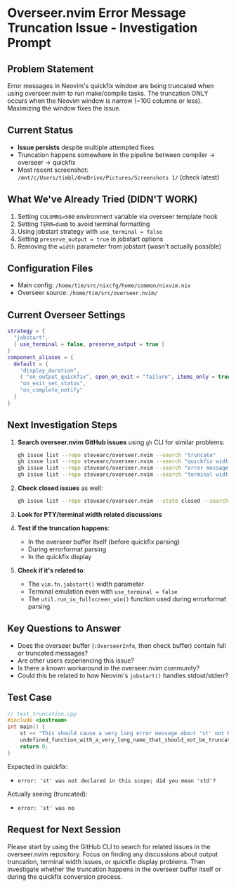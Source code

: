 # Overseer.nvim Error Message Truncation Issue - Investigation Prompt

## Problem Statement
Error messages in Neovim's quickfix window are being truncated when using overseer.nvim to run make/compile tasks. The truncation ONLY occurs when the Neovim window is narrow (~100 columns or less). Maximizing the window fixes the issue.

## Current Status
- **Issue persists** despite multiple attempted fixes
- Truncation happens somewhere in the pipeline between compiler → overseer → quickfix
- Most recent screenshot: `/mnt/c/Users/timbl/OneDrive/Pictures/Screenshots 1/` (check latest)

## What We've Already Tried (DIDN'T WORK)
1. Setting `COLUMNS=500` environment variable via overseer template hook
2. Setting `TERM=dumb` to avoid terminal formatting
3. Using jobstart strategy with `use_terminal = false`
4. Setting `preserve_output = true` in jobstart options
5. Removing the `width` parameter from jobstart (wasn't actually possible)

## Configuration Files
- Main config: `/home/tim/src/nixcfg/home/common/nixvim.nix`
- Overseer source: `/home/tim/src/overseer.nvim/`

## Current Overseer Settings
```lua
strategy = { 
  "jobstart",
  { use_terminal = false, preserve_output = true }
}
component_aliases = {
  default = {
    "display_duration",
    { "on_output_quickfix", open_on_exit = "failure", items_only = true, tail = false },
    "on_exit_set_status",
    "on_complete_notify"
  }
}
```

## Next Investigation Steps
1. **Search overseer.nvim GitHub issues** using `gh` CLI for similar problems:
   ```bash
   gh issue list --repo stevearc/overseer.nvim --search "truncate"
   gh issue list --repo stevearc/overseer.nvim --search "quickfix width"
   gh issue list --repo stevearc/overseer.nvim --search "error message cut"
   gh issue list --repo stevearc/overseer.nvim --search "terminal width"
   ```

2. **Check closed issues** as well:
   ```bash
   gh issue list --repo stevearc/overseer.nvim --state closed --search "truncate"
   ```

3. **Look for PTY/terminal width related discussions**

4. **Test if the truncation happens**:
   - In the overseer buffer itself (before quickfix parsing)
   - During errorformat parsing
   - In the quickfix display

5. **Check if it's related to**:
   - The `vim.fn.jobstart()` width parameter
   - Terminal emulation even with `use_terminal = false`
   - The `util.run_in_fullscreen_win()` function used during errorformat parsing

## Key Questions to Answer
- Does the overseer buffer (`:OverseerInfo`, then check buffer) contain full or truncated messages?
- Are other users experiencing this issue?
- Is there a known workaround in the overseer.nvim community?
- Could this be related to how Neovim's `jobstart()` handles stdout/stderr?

## Test Case
```cpp
// test_truncation.cpp
#include <iostream>
int main() {
    st << "This should cause a very long error message about 'st' not being declared in this scope" << std::endl;
    undefined_function_with_a_very_long_name_that_should_not_be_truncated();
    return 0;
}
```

Expected in quickfix:
- `error: 'st' was not declared in this scope; did you mean 'std'?`

Actually seeing (truncated):
- `error: 'st' was no`

## Request for Next Session
Please start by using the GitHub CLI to search for related issues in the overseer.nvim repository. Focus on finding any discussions about output truncation, terminal width issues, or quickfix display problems. Then investigate whether the truncation happens in the overseer buffer itself or during the quickfix conversion process.
